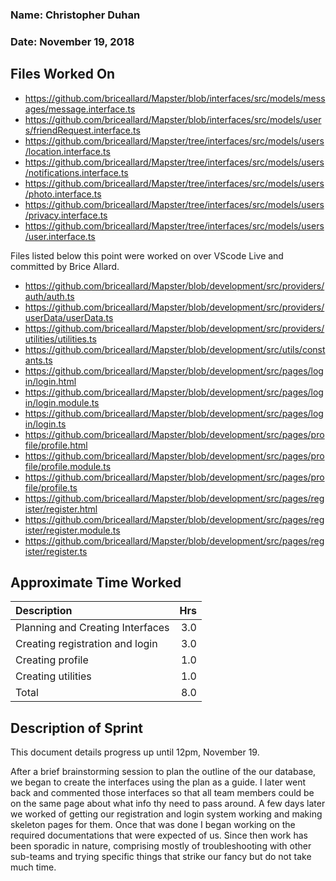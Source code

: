 ### Name: Christopher Duhan
### Date: November 19, 2018

## Files Worked On

- https://github.com/briceallard/Mapster/blob/interfaces/src/models/messages/message.interface.ts
- https://github.com/briceallard/Mapster/blob/interfaces/src/models/users/friendRequest.interface.ts
- https://github.com/briceallard/Mapster/tree/interfaces/src/models/users/location.interface.ts
- https://github.com/briceallard/Mapster/tree/interfaces/src/models/users/notifications.interface.ts
- https://github.com/briceallard/Mapster/tree/interfaces/src/models/users/photo.interface.ts
- https://github.com/briceallard/Mapster/tree/interfaces/src/models/users/privacy.interface.ts
- https://github.com/briceallard/Mapster/tree/interfaces/src/models/users/user.interface.ts

Files listed below this point were worked on over VScode Live and committed by Brice Allard.

- https://github.com/briceallard/Mapster/blob/development/src/providers/auth/auth.ts
- https://github.com/briceallard/Mapster/blob/development/src/providers/userData/userData.ts
- https://github.com/briceallard/Mapster/blob/development/src/providers/utilities/utilities.ts
- https://github.com/briceallard/Mapster/blob/development/src/utils/constants.ts
- https://github.com/briceallard/Mapster/blob/development/src/pages/login/login.html
- https://github.com/briceallard/Mapster/blob/development/src/pages/login/login.module.ts
- https://github.com/briceallard/Mapster/blob/development/src/pages/login/login.ts
- https://github.com/briceallard/Mapster/blob/development/src/pages/profile/profile.html
- https://github.com/briceallard/Mapster/blob/development/src/pages/profile/profile.module.ts
- https://github.com/briceallard/Mapster/blob/development/src/pages/profile/profile.ts
- https://github.com/briceallard/Mapster/blob/development/src/pages/register/register.html
- https://github.com/briceallard/Mapster/blob/development/src/pages/register/register.module.ts
- https://github.com/briceallard/Mapster/blob/development/src/pages/register/register.ts


## Approximate Time Worked

| Description                     | Hrs  |
| :------------------------------ | ---: |
| Planning and Creating Interfaces| 3.0  |
| Creating registration and login | 3.0  |
| Creating profile                | 1.0  |
| Creating utilities              | 1.0  |
| Total                           | 8.0  |

## Description of Sprint

This document details progress up until 12pm, November 19.

After a brief brainstorming session to plan the outline of the our database, we began to create the interfaces using the plan as a guide. I later went back and commented those interfaces so that all team members could be on the same page about what info thy need to pass around. A few days later we worked of getting our registration and login system working and making skeleton pages for them. Once that was done I began working on the required documentations that were expected of us. Since then work has been sporadic in nature, comprising mostly of troubleshooting with other sub-teams and trying specific things that strike our fancy but do not take much time.